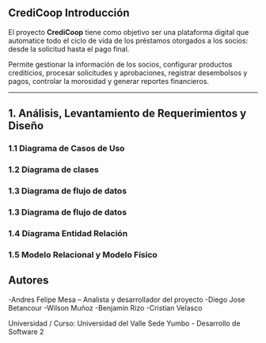 ## CrediCoop Introducción
El proyecto **CrediCoop** tiene como objetivo ser una plataforma digital que automatice todo el ciclo de vida de los préstamos otorgados a los socios: desde la solicitud hasta el pago final.

Permite gestionar la información de los socios, configurar productos crediticios, procesar solicitudes y aprobaciones, registrar desembolsos y pagos, controlar la morosidad y generar reportes financieros.


---
##  1. Análisis, Levantamiento de Requerimientos y Diseño 

### 1.1 Diagrama de Casos de Uso

### 1.2 Diagrama de clases

### 1.3 Diagrama de flujo de datos

### 1.3 Diagrama de flujo de datos

### 1.4 Diagrama Entidad Relación

### 1.5 Modelo Relacional y Modelo Físico


## Autores
 -Andres Felipe Mesa – Analista y desarrollador del proyecto
 -Diego Jose Betancour
 -Wilson Muñoz
 -Benjamin Rizo
 -Cristian Velasco 


Universidad / Curso: Universidad del Valle Sede Yumbo - Desarrollo de Software 2
